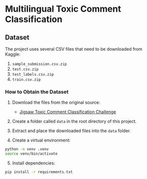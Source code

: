 # Multilingual Toxic Comment Classification

## Dataset

The project uses several CSV files that need to be downloaded from Kaggle:

1. `sample_submission.csv.zip`
2. `test.csv.zip`
3. `test_labels.csv.zip`
4. `train.csv.zip`




### How to Obtain the Dataset

1. Download the files from the original source:
   - [Jigsaw Toxic Comment Classification Challenge](https://www.kaggle.com/competitions/jigsaw-toxic-comment-classification-challenge/data)

2. Create a folder called `data` in the root directory of this project.

3. Extract and place the downloaded files into the `data` folder.

4. Create a virtual environment:
```bash
python -m venv .venv
source venv/bin/activate  
```

5. Install dependencies:
```bash
pip install -r requirements.txt
```
